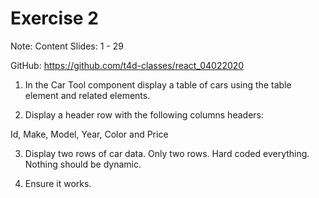 # Exercise 2

Note: Content Slides: 1 - 29

GitHub: https://github.com/t4d-classes/react_04022020

1. In the Car Tool component display a table of cars using the table element and related elements.

2. Display a header row with the following columns headers:

Id, Make, Model, Year, Color and Price

3. Display two rows of car data. Only two rows. Hard coded everything. Nothing should be dynamic.

4. Ensure it works.
